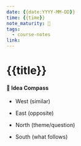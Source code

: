 ```yaml
---
date: {{date:YYYY-MM-DD}}
time: {{time}}
note_maturity: 🌱
tags:
  - course-notes
link:
---
```

# {{title}}



















#### 🧭  Idea Compass
- West  (similar) 

- East (opposite)

- North (theme/question)

- South (what follows)
